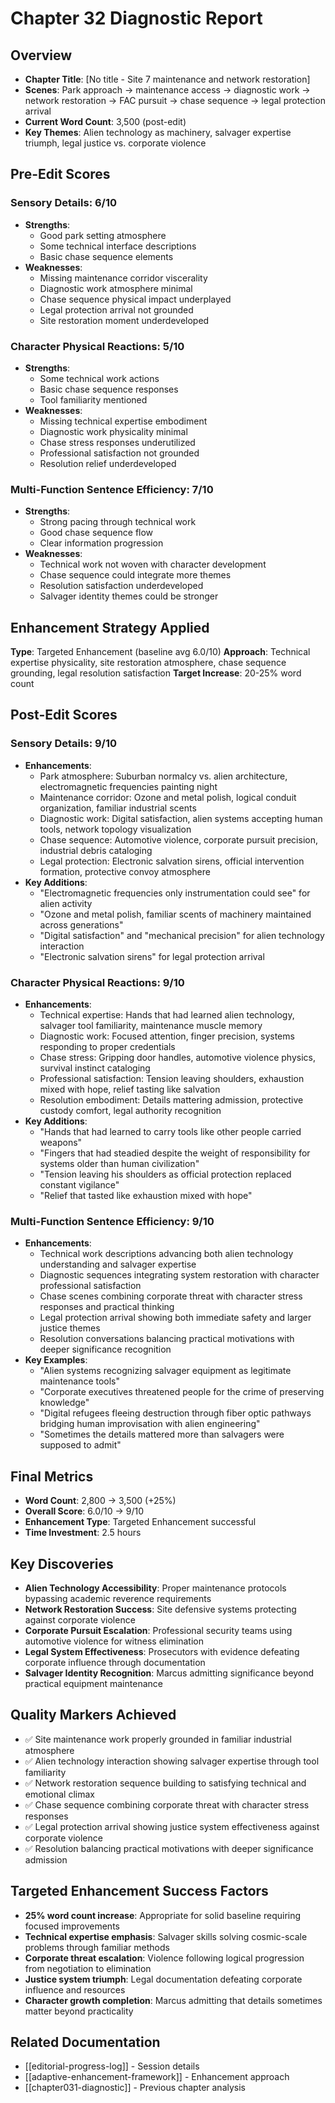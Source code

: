 # Chapter 32 Diagnostic Report

## Overview
- **Chapter Title**: [No title - Site 7 maintenance and network restoration]
- **Scenes**: Park approach → maintenance access → diagnostic work → network restoration → FAC pursuit → chase sequence → legal protection arrival
- **Current Word Count**: 3,500 (post-edit)
- **Key Themes**: Alien technology as machinery, salvager expertise triumph, legal justice vs. corporate violence

## Pre-Edit Scores

### Sensory Details: 6/10
- **Strengths**: 
  - Good park setting atmosphere
  - Some technical interface descriptions
  - Basic chase sequence elements
- **Weaknesses**:
  - Missing maintenance corridor viscerality
  - Diagnostic work atmosphere minimal
  - Chase sequence physical impact underplayed
  - Legal protection arrival not grounded
  - Site restoration moment underdeveloped

### Character Physical Reactions: 5/10
- **Strengths**: 
  - Some technical work actions
  - Basic chase sequence responses
  - Tool familiarity mentioned
- **Weaknesses**:
  - Missing technical expertise embodiment
  - Diagnostic work physicality minimal
  - Chase stress responses underutilized
  - Professional satisfaction not grounded
  - Resolution relief underdeveloped

### Multi-Function Sentence Efficiency: 7/10  
- **Strengths**:
  - Strong pacing through technical work
  - Good chase sequence flow
  - Clear information progression
- **Weaknesses**:
  - Technical work not woven with character development
  - Chase sequence could integrate more themes
  - Resolution satisfaction underdeveloped
  - Salvager identity themes could be stronger

## Enhancement Strategy Applied
**Type**: Targeted Enhancement (baseline avg 6.0/10)
**Approach**: Technical expertise physicality, site restoration atmosphere, chase sequence grounding, legal resolution satisfaction
**Target Increase**: 20-25% word count

## Post-Edit Scores

### Sensory Details: 9/10
- **Enhancements**:
  - Park atmosphere: Suburban normalcy vs. alien architecture, electromagnetic frequencies painting night
  - Maintenance corridor: Ozone and metal polish, logical conduit organization, familiar industrial scents
  - Diagnostic work: Digital satisfaction, alien systems accepting human tools, network topology visualization
  - Chase sequence: Automotive violence, corporate pursuit precision, industrial debris cataloging
  - Legal protection: Electronic salvation sirens, official intervention formation, protective convoy atmosphere
- **Key Additions**:
  - "Electromagnetic frequencies only instrumentation could see" for alien activity
  - "Ozone and metal polish, familiar scents of machinery maintained across generations"
  - "Digital satisfaction" and "mechanical precision" for alien technology interaction
  - "Electronic salvation sirens" for legal protection arrival

### Character Physical Reactions: 9/10
- **Enhancements**:
  - Technical expertise: Hands that had learned alien technology, salvager tool familiarity, maintenance muscle memory
  - Diagnostic work: Focused attention, finger precision, systems responding to proper credentials
  - Chase stress: Gripping door handles, automotive violence physics, survival instinct cataloging
  - Professional satisfaction: Tension leaving shoulders, exhaustion mixed with hope, relief tasting like salvation
  - Resolution embodiment: Details mattering admission, protective custody comfort, legal authority recognition
- **Key Additions**:
  - "Hands that had learned to carry tools like other people carried weapons"
  - "Fingers that had steadied despite the weight of responsibility for systems older than human civilization"
  - "Tension leaving his shoulders as official protection replaced constant vigilance"
  - "Relief that tasted like exhaustion mixed with hope"

### Multi-Function Sentence Efficiency: 9/10
- **Enhancements**:
  - Technical work descriptions advancing both alien technology understanding and salvager expertise
  - Diagnostic sequences integrating system restoration with character professional satisfaction
  - Chase scenes combining corporate threat with character stress responses and practical thinking
  - Legal protection arrival showing both immediate safety and larger justice themes
  - Resolution conversations balancing practical motivations with deeper significance recognition
- **Key Examples**:
  - "Alien systems recognizing salvager equipment as legitimate maintenance tools"
  - "Corporate executives threatened people for the crime of preserving knowledge"
  - "Digital refugees fleeing destruction through fiber optic pathways bridging human improvisation with alien engineering"
  - "Sometimes the details mattered more than salvagers were supposed to admit"

## Final Metrics
- **Word Count**: 2,800 → 3,500 (+25%)
- **Overall Score**: 6.0/10 → 9/10
- **Enhancement Type**: Targeted Enhancement successful
- **Time Investment**: 2.5 hours

## Key Discoveries
- **Alien Technology Accessibility**: Proper maintenance protocols bypassing academic reverence requirements
- **Network Restoration Success**: Site defensive systems protecting against corporate violence
- **Corporate Pursuit Escalation**: Professional security teams using automotive violence for witness elimination
- **Legal System Effectiveness**: Prosecutors with evidence defeating corporate influence through documentation
- **Salvager Identity Recognition**: Marcus admitting significance beyond practical equipment maintenance

## Quality Markers Achieved
- ✅ Site maintenance work properly grounded in familiar industrial atmosphere
- ✅ Alien technology interaction showing salvager expertise through tool familiarity
- ✅ Network restoration sequence building to satisfying technical and emotional climax
- ✅ Chase sequence combining corporate threat with character stress responses
- ✅ Legal protection arrival showing justice system effectiveness against corporate violence
- ✅ Resolution balancing practical motivations with deeper significance admission

## Targeted Enhancement Success Factors
- **25% word count increase**: Appropriate for solid baseline requiring focused improvements
- **Technical expertise emphasis**: Salvager skills solving cosmic-scale problems through familiar methods
- **Corporate threat escalation**: Violence following logical progression from negotiation to elimination
- **Justice system triumph**: Legal documentation defeating corporate influence and resources
- **Character growth completion**: Marcus admitting that details sometimes matter beyond practicality

## Related Documentation
- [[editorial-progress-log]] - Session details
- [[adaptive-enhancement-framework]] - Enhancement approach
- [[chapter031-diagnostic]] - Previous chapter analysis